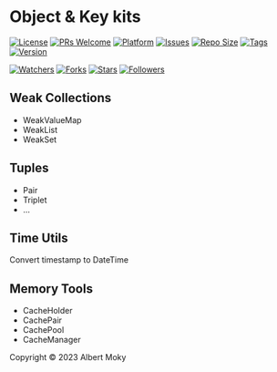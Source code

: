 # Object & Key kits

[![License](https://img.shields.io/github/license/moky/ObjectKey)](https://github.com/moky/ObjectKey/blob/master/LICENSE)
[![PRs Welcome](https://img.shields.io/badge/PRs-welcome-brightgreen.svg)](https://github.com/moky/ObjectKey/pulls)
[![Platform](https://img.shields.io/badge/Platform-Dart%203-brightgreen.svg)](https://github.com/moky/ObjectKey/wiki)
[![Issues](https://img.shields.io/github/issues/moky/ObjectKey)](https://github.com/moky/ObjectKey/issues)
[![Repo Size](https://img.shields.io/github/repo-size/moky/ObjectKey)](https://github.com/moky/ObjectKey/archive/refs/heads/main.zip)
[![Tags](https://img.shields.io/github/tag/moky/ObjectKey)](https://github.com/moky/ObjectKey/tags)
[![Version](https://img.shields.io/pub/v/object_key)](https://pub.dev/packages/object_key)

[![Watchers](https://img.shields.io/github/watchers/moky/ObjectKey)](https://github.com/moky/ObjectKey/watchers)
[![Forks](https://img.shields.io/github/forks/moky/ObjectKey)](https://github.com/moky/ObjectKey/forks)
[![Stars](https://img.shields.io/github/stars/moky/ObjectKey)](https://github.com/moky/ObjectKey/stargazers)
[![Followers](https://img.shields.io/github/followers/moky)](https://github.com/orgs/moky/followers)

## Weak Collections

* WeakValueMap
* WeakList
* WeakSet

## Tuples

* Pair
* Triplet
* ...

## Time Utils

Convert timestamp to DateTime

## Memory Tools

* CacheHolder
* CachePair
* CachePool
* CacheManager

Copyright &copy; 2023 Albert Moky
